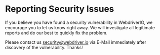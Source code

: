 # Reporting Security Issues

If you believe you have found a security vulnerability in WebdriverIO, we encourage you to let us know right away. We will investigate all legitimate reports and do our best to quickly fix the problem.

Please contact us [security@webdriver.io](mailto:security@webdriver.io) via E-Mail immediately after discovery of the vulnerability. Thanks!
